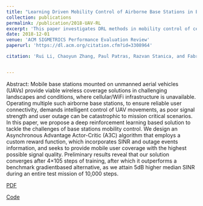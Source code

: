 ```yaml
---
title: "Learning Driven Mobility Control of Airborne Base Stations in Emergency Networks"
collection: publications
permalink: /publication/2018-UAV-RL
excerpt: 'This paper investigates DRL methods in mobility control of cellular base stations mounted on drones in emergency scenarios.'
date: 2018-12-01
venue: 'ACM SIGMETRICS Performance Evaluation Review'
paperurl: 'https://dl.acm.org/citation.cfm?id=3308964'

citation: 'Rui Li, Chaoyun Zhang, Paul Patras, Razvan Stanica, and Fabrice Valois. (2019). &quot; Learning Driven Mobility Control of Airborne Base Stations in Emergency Networks.&quot; <i> SIGMETRICS Perform. Eval. Rev. 46, 3 (January 2019), 163-166. </i>. DOI: https://doi.org/10.1145/3308897.3308964.'


---
```


Abstract: Mobile base stations mounted on unmanned aerial vehicles (UAVs) provide viable wireless coverage solutions in challenging landscapes and conditions, where cellular/WiFi infrastructure is unavailable. Operating multiple such airborne base stations, to ensure reliable user connectivity, demands intelligent control of UAV movements, as poor signal strength and user outage can be catastrophic to mission critical scenarios. In this paper, we propose a deep reinforcement learning based solution to tackle the challenges of base stations mobility control. We design an Asynchronous Advantage Actor-Critic (A3C) algorithm that employs a custom reward function, which incorporates SINR and outage events information, and seeks to provide mobile user coverage with the highest possible signal quality. Preliminary results reveal that our solution converges after 4×105 steps of training, after which it outperforms a benchmark gradientbased alternative, as we attain 5dB higher median SINR during an entire test mission of 10,000 steps.

[PDF](http://ruihuili.github.io/files/li18wain.pdf)

[Code](https://github.com/ruihuili/DRL_UAV_CellularNet)


